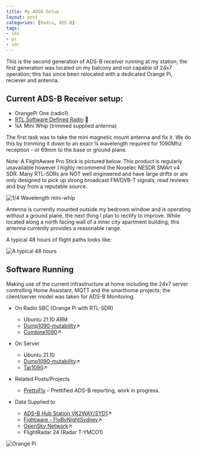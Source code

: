 ```yaml
---
title: My ADSB Setup
layout: post
categories: [Radio, ADS-B]
tags:
- sbc
- pi
- sdr
---
```


This is the second generation of ADS-B receiver running at my station; the first generation was 
located on my balcony and not capable of 24x7 operation; this has since been relocated with
a dedicated Orange Pi, reciever and antenna.

## Current ADS-B Receiver setup:

* OrangePi One (radio1)
* [RTL Software Defined Radio](https://amzn.to/3klzocS) 🛒
* ¼λ Mini Whip (trimmed supplied antenna)

The first task was to take the mini magnetic mount antenna and fix it.  We do this by trimming it 
down to an exact ¼ wavelength required for 1090Mhz reception - or 69mm to the base or ground plane.

Note: A FlightAware Pro Stick is pictured below.  This product is regularly unavailable however I
highly recommend the Nooelec NESDR SMArt v4 SDR.  Many RTL-SDRs are NOT well engineered and have large
drifts or are only designed to pick up strong broadcast FM/DVB-T signals, read reviews and buy from a
reputable source.

![1/4 Wavelength mini-whip]({{page.url}}antenna-1.jpg)

Antenna is currently mounted outside my bedroom window and is operating without a ground plane,
the next thing I plan to rectify to improve.  While located along a north facing wall of a inner
city apartment building; this antenna currently provides a reasonable range.

A typical 48 hours of flight paths looks like:

![A typical 48 hours]({{page.url}}map.jpg)

## Software Running

Making use of the current infrastructure at home including the 24x7 server controlling Home Assistant,
MQTT and the smarthome projects; the client/server model was taken for ADS-B Monitoring.

* On Radio SBC (Orange Pi with RTL-SDR)
  * Ubuntu 21.10 ARM 
  * [Dump1090-mutability](https://github.com/adsbxchange/dump1090-mutability)↗
  * [Combine1090](https://github.com/wiedehopf/combine1090)↗

* On Server
  * Ubuntu 21.10
  * [Dump1090-mutability](https://github.com/adsbxchange/dump1090-mutability)↗
  * [Tar1090](https://github.com/wiedehopf/tar1090)↗

* Related Posts/Projects
  * [PrettyFly](posts/prettyfly/) - Prettified ADS-B reporting, work in progress.


* Data Supplied to
  * [ADS-B Hub Station VK2WAY/SYD1](https://www.adsbhub.org/station.php?id=2907)↗
  * [Fightware - FlyByNightSydney](https://flightaware.com/adsb/stats/user/FlyByNightSydney)↗
  * [OpenSky Network](https://opensky-network.org/receiver-profile?s=-1408232334)↗
  * FlightRadar 24 (Radar T-YMCO1)


![Orange Pi]({{page.url}}sbc.jpg)




